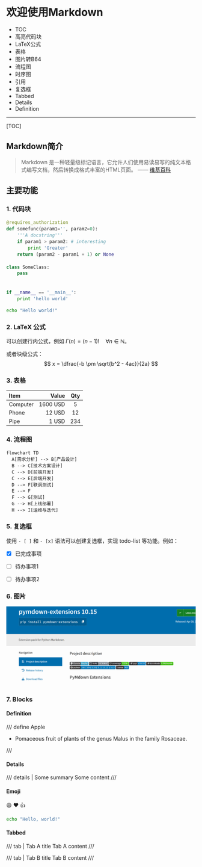 # 欢迎使用Markdown

- TOC
- 高亮代码块
- LaTeX公式
- 表格
- 图片转B64
- 流程图
- 时序图
- 引用
- 复选框
- Tabbed
- Details
- Definition


-------------------

[TOC]

## Markdown简介

> Markdown 是一种轻量级标记语言，它允许人们使用易读易写的纯文本格式编写文档，然后转换成格式丰富的HTML页面。 —— [维基百科](https://zh.wikipedia.org/wiki/Markdown)

## 主要功能

### 1. 代码块

```python
@requires_authorization
def somefunc(param1='', param2=0):
    '''A docstring'''
    if param1 > param2: # interesting
        print 'Greater'
    return (param2 - param1 + 1) or None
  
class SomeClass:
    pass


if __name__ == '__main__':
    print 'hello world'
```

```bash
echo "Hello world!"
```

### 2. LaTeX 公式

可以创建行内公式，例如 $\Gamma(n) = (n-1)!\quad\forall n\in\mathbb N$。

或者块级公式：
$$	x = \dfrac{-b \pm \sqrt{b^2 - 4ac}}{2a} $$

### 3. 表格
| Item      |    Value | Qty  |
| :-------- | --------:| :--: |
| Computer  | 1600 USD |  5   |
| Phone     |   12 USD |  12  |
| Pipe      |    1 USD | 234  |

### 4. 流程图
```mermaid
flowchart TD
  A[需求分析] --> B[产品设计]
  B --> C[技术方案设计]
  C --> D[前端开发]
  C --> E[后端开发]
  D --> F[联调测试]
  E --> F
  F --> G[测试]
  G --> H[上线部署]
  H --> I[运维与迭代]
```

### 5. 复选框

使用 `- [ ]` 和 `- [x]` 语法可以创建复选框，实现 todo-list 等功能。例如：

- [x] 已完成事项
- [ ] 待办事项1
- [ ] 待办事项2


### 6. 图片
![picture](./tests/demo.png)


### 7. Blocks

#### Definition

/// define
Apple

- Pomaceous fruit of plants of the genus Malus in
  the family Rosaceae.

///

#### Details

/// details | Some summary
Some content
///

#### Emoji

:smile: :heart: :thumbsup:


```bash
echo "Hello, world!"
```


#### Tabbed

/// tab | Tab A title
Tab A content
///

/// tab | Tab B title
Tab B content
///
